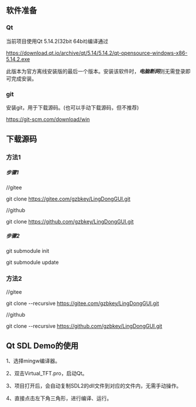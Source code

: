 ## 软件准备

### Qt

当前项目使用Qt 5.14.2(32bit 64bit)编译通过

https://download.qt.io/archive/qt/5.14/5.14.2/qt-opensource-windows-x86-5.14.2.exe

此版本为官方离线安装版的最后一个版本。安装该软件时，***电脑断网***则无需登录即可完成安装。

### git

安装git，用于下载源码。(也可以手动下载源码，但不推荐)

https://git-scm.com/download/win

## 下载源码

### 方法1

##### 步骤1
//gitee

git clone https://gitee.com/gzbkey/LingDongGUI.git

//github 

git clone https://github.com/gzbkey/LingDongGUI.git

##### 步骤2

git submodule init

git submodule update

### 方法2

//gitee

git clone --recursive https://gitee.com/gzbkey/LingDongGUI.git

//github

git clone --recursive https://github.com/gzbkey/LingDongGUI.git

## Qt SDL Demo的使用

1、选择mingw编译器。

2、双击Virtual_TFT.pro，启动Qt。

3、项目打开后，会自动复制SDL2的dll文件到对应的文件内，无需手动操作。

4、直接点击左下角三角形，进行编译、运行。
